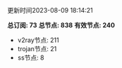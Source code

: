 更新时间2023-08-09 18:14:21

**总订阅: 73**
**总节点: 838**
**有效节点: 240**
- v2ray节点: 211
- trojan节点: 21
- ss节点: 8
